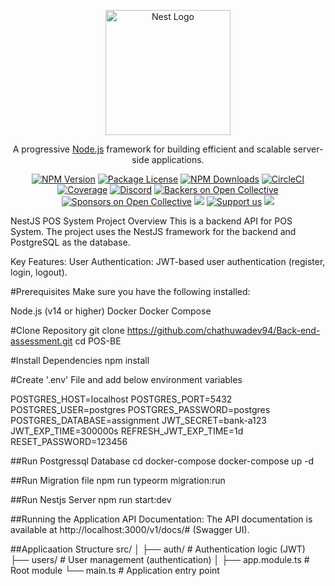 <p align="center">
  <a href="http://nestjs.com/" target="blank"><img src="https://nestjs.com/img/logo-small.svg" width="200" alt="Nest Logo" /></a>
</p>

[circleci-image]: https://img.shields.io/circleci/build/github/nestjs/nest/master?token=abc123def456
[circleci-url]: https://circleci.com/gh/nestjs/nest

  <p align="center">A progressive <a href="http://nodejs.org" target="_blank">Node.js</a> framework for building efficient and scalable server-side applications.</p>
    <p align="center">
<a href="https://www.npmjs.com/~nestjscore" target="_blank"><img src="https://img.shields.io/npm/v/@nestjs/core.svg" alt="NPM Version" /></a>
<a href="https://www.npmjs.com/~nestjscore" target="_blank"><img src="https://img.shields.io/npm/l/@nestjs/core.svg" alt="Package License" /></a>
<a href="https://www.npmjs.com/~nestjscore" target="_blank"><img src="https://img.shields.io/npm/dm/@nestjs/common.svg" alt="NPM Downloads" /></a>
<a href="https://circleci.com/gh/nestjs/nest" target="_blank"><img src="https://img.shields.io/circleci/build/github/nestjs/nest/master" alt="CircleCI" /></a>
<a href="https://coveralls.io/github/nestjs/nest?branch=master" target="_blank"><img src="https://coveralls.io/repos/github/nestjs/nest/badge.svg?branch=master#9" alt="Coverage" /></a>
<a href="https://discord.gg/G7Qnnhy" target="_blank"><img src="https://img.shields.io/badge/discord-online-brightgreen.svg" alt="Discord"/></a>
<a href="https://opencollective.com/nest#backer" target="_blank"><img src="https://opencollective.com/nest/backers/badge.svg" alt="Backers on Open Collective" /></a>
<a href="https://opencollective.com/nest#sponsor" target="_blank"><img src="https://opencollective.com/nest/sponsors/badge.svg" alt="Sponsors on Open Collective" /></a>
  <a href="https://paypal.me/kamilmysliwiec" target="_blank"><img src="https://img.shields.io/badge/Donate-PayPal-ff3f59.svg"/></a>
    <a href="https://opencollective.com/nest#sponsor"  target="_blank"><img src="https://img.shields.io/badge/Support%20us-Open%20Collective-41B883.svg" alt="Support us"></a>
  <a href="https://twitter.com/nestframework" target="_blank"><img src="https://img.shields.io/twitter/follow/nestframework.svg?style=social&label=Follow"></a>
</p>


NestJS POS System
Project Overview
This is a backend API for POS System. The project uses the NestJS framework for the backend and PostgreSQL as the database.

Key Features:
User Authentication: JWT-based user authentication (register, login, logout).

#Prerequisites
Make sure you have the following installed:

Node.js (v14 or higher)
Docker
Docker Compose

#Clone Repository
git clone https://github.com/chathuwadev94/Back-end-assessment.git
cd POS-BE

#Install Dependencies
npm install

#Create '.env' File and add below environment variables

POSTGRES_HOST=localhost
POSTGRES_PORT=5432
POSTGRES_USER=postgres
POSTGRES_PASSWORD=postgres
POSTGRES_DATABASE=assignment
JWT_SECRET=bank-a123
JWT_EXP_TIME=300000s
REFRESH_JWT_EXP_TIME=1d
RESET_PASSWORD=123456

##Run Postgressql Database
cd docker-compose
docker-compose up -d

##Run Migration file
npm run typeorm migration:run

##Run Nestjs Server
npm run start:dev

##Running the Application
API Documentation: The API documentation is available at http://localhost:3000/v1/docs/# (Swagger UI).

##Applicaation Structure
src/
│
├── auth/              # Authentication logic (JWT)
├── users/             # User management (authentication)
│
├── app.module.ts      # Root module
└── main.ts            # Application entry point
